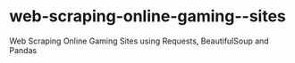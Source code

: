 # web-scraping-online-gaming--sites
Web Scraping Online Gaming Sites using Requests, BeautifulSoup and Pandas
